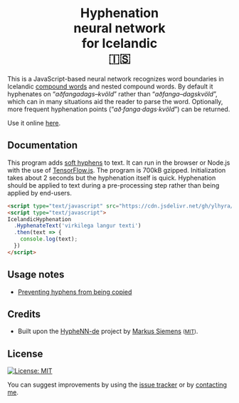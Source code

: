 <h1 align="center">Hyphenation <br/>neural network <br/>for Icelandic <br/>🇮🇸</h1>

This is a JavaScript-based neural network recognizes word boundaries in Icelandic [compound words](https://en.wikipedia.org/wiki/Compound_(linguistics)) and nested compound words. By default it hyphenates on “*aðfangadags–kvöld*” rather than “*aðfanga–dagskvöld*”, which can in many situations aid the reader to parse the word. Optionally, more frequent hyphenation points (“*að·fanga·dags·kvöld*”) can be returned.

Use it online [here](http://hyphenation.ylhyra.is/).

## Documentation

This program adds [soft hyphens](https://en.wikipedia.org/wiki/Soft_hyphen) to text. It can run in the browser or Node.js with the use of [TensorFlow.js](https://www.tensorflow.org/js). The program is 700kB gzipped. Initialization takes about 2 seconds but the hyphenation itself is quick. Hyphenation should be applied to text during a pre-processing step rather than being applied by end-users.





```html
<script type="text/javascript" src="https://cdn.jsdelivr.net/gh/ylhyra/icelandic-hyphenation-neural/build/core.js"></script>
<script type="text/javascript">
IcelandicHyphenation
  .HyphenateText('virkilega langur texti')
  .then(text => {
    console.log(text);
  })
</script>
```


## Usage notes

* [Preventing hyphens from being copied](https://github.com/egilll/do-not-copy-hyphens#readme)

## Credits

* Built upon the [HypheNN-de](https://github.com/msiemens/HypheNN-de) project by [Markus Siemens](https://github.com/msiemens) <small>([MIT](https://opensource.org/licenses/MIT))</small>.

## License

[![License: MIT](https://img.shields.io/badge/License-MIT-yellow.svg)](https://opensource.org/licenses/MIT)

You can suggest improvements by using the [issue tracker](https://github.com/egilll/icelandic-hyphenation/issues/new) or by [contacting me](mailto:egill@egill.xyz).
